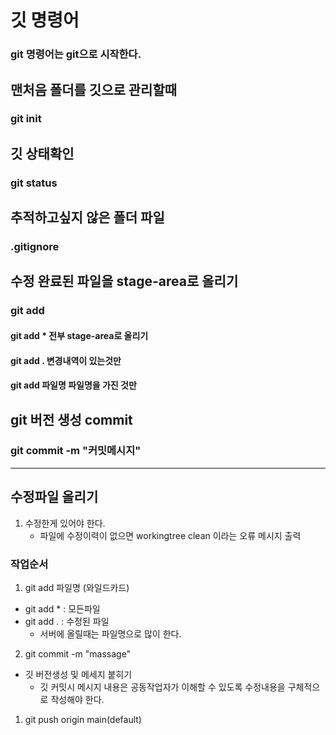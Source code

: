 # 깃 명령어

### git 명령어는 git으로 시작한다.

## 맨처음 폴더를 깃으로 관리할때

### git init

## 깃 상태확인

### git status

## 추적하고싶지 않은 폴더 파일

### .gitignore

## 수정 완료된 파일을 stage-area로 올리기

### git add

#### git add \* 전부 stage-area로 올리기

#### git add . 변경내역이 있는것만

#### git add 파일명 파일명을 가진 것만

## git 버전 생성 commit

### git commit -m "커밋메시지"

---

## 수정파일 올리기

1. 수정한게 있어야 한다.
   - 파일에 수정이력이 없으면 workingtree clean 이라는 오류 메시지 출력

### 작업순서

1. git add 파일명 (와일드카드)

- git add \* : 모든파일
- git add . : 수정된 파일
  - 서버에 올릴때는 파일명으로 많이 한다.

2. git commit -m "massage"

- 깃 버전생성 및 메세지 붙히기
  - 깃 커밋시 메시지 내용은 공동작업자가 이해할 수 있도록 수정내용을 구체적으로 작성해야 한다.

1. git push origin main(default)
